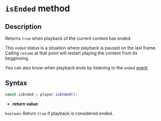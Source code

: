 # `isEnded` method

## Description

Returns `true` when playback of the current content has ended.

This `ended` status is a situation where playback is paused on the last
frame. Calling `resume` at that point will restart playing the content from its
begginning.

You can also know when playback ends by listening to the `ended`
[event](../Player_Events.md).

## Syntax

```js
const isEnded = player.isEnded();
```

- **return value**:

`boolean`: Return `true` if playback is considered ended.
